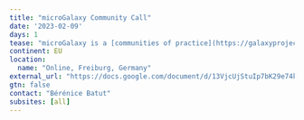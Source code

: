 ```yaml
---
title: "microGalaxy Community Call"
date: '2023-02-09'
days: 1
tease: "microGalaxy is a [communities of practice](https://galaxyproject.org/community/practice) focusing on microbial analysis with Galaxy"
continent: EU
location:
  name: "Online, Freiburg, Germany"
external_url: "https://docs.google.com/document/d/13VjcUjStuIp7bK29e74k8Nqb7N4lmVcg1ioArEWr254/edit"
gtn: false
contact: "Bérénice Batut"
subsites: [all]
---
```

